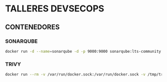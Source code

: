 # TALLERES DEVSECOPS

## CONTENEDORES

### SONARQUBE

```bash
docker run -d --name=sonarqube -d -p 9000:9000 sonarqube:lts-community
```

### TRIVY

```bash
docker run --rm -v /var/run/docker.sock:/var/run/docker.sock -v /tmp/trivycache:/root/.cache/ aquasec/trivy image apline:3.19.1
```
